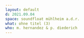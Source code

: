 ```yaml
---
layout: default
d: 2021.09.04
space: soundfloat mühlheim a.d.r.
what: ohne titel (3)
who: m. hernandez & p. diederich
---
```

